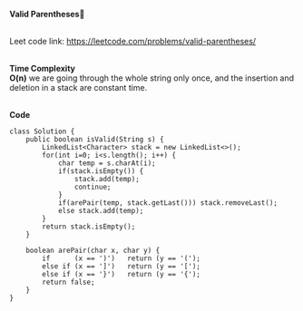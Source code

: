 **Valid Parentheses🚕**<br><br>

Leet code link: https://leetcode.com/problems/valid-parentheses/ <br><br>

**Time Complexity**<br>
**O(n)** we are going through the whole string only once, and the insertion and deletion in a stack are constant time. <br><br>

**Code**<br>
```
class Solution {
    public boolean isValid(String s) {
        LinkedList<Character> stack = new LinkedList<>();
        for(int i=0; i<s.length(); i++) {
            char temp = s.charAt(i);
            if(stack.isEmpty()) {
                stack.add(temp);
                continue;
            }
            if(arePair(temp, stack.getLast())) stack.removeLast();
            else stack.add(temp);
        }
        return stack.isEmpty();
    }
    
    boolean arePair(char x, char y) {
        if      (x == ')')   return (y == '(');
        else if (x == ']')   return (y == '[');
        else if (x == '}')   return (y == '{');
        return false;
    }
}
```
